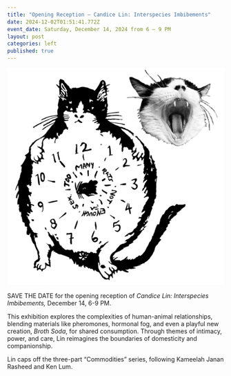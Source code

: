 ```yaml
---
title: "Opening Reception — Candice Lin: Interspecies Imbibements"
date: 2024-12-02T01:51:41.772Z
event_date: Saturday, December 14, 2024 from 6 – 9 PM
layout: post
categories: left
published: true
---
```

![Fat Roger](/assets/img/screen-shot-2024-12-01-at-9.02.13-pm.png)

SAVE THE DATE for the opening reception of *Candice Lin: Interspecies Imbibements,* December 14, 6-9 PM. 

This exhibition explores the complexities of human-animal relationships, blending materials like pheromones, hormonal fog, and even a playful new creation, *Broth Soda*, for shared consumption. Through themes of intimacy, power, and care, Lin reimagines the boundaries of domesticity and companionship. 

Lin caps off the three-part “Commodities” series, following Kameelah Janan Rasheed and Ken Lum.